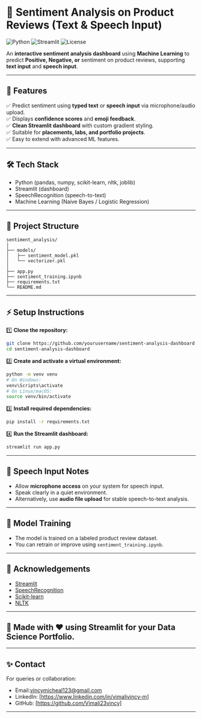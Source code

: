 # 💬 Sentiment Analysis on Product Reviews (Text & Speech Input)

![Python](https://img.shields.io/badge/Python-3.10+-blue)
![Streamlit](https://img.shields.io/badge/Built%20with-Streamlit-red)
![License](https://img.shields.io/badge/license-MIT-green)

An **interactive sentiment analysis dashboard** using **Machine Learning** to predict **Positive, Negative, or** sentiment on product reviews, supporting **text input** and **speech input**.

---

## 🚀 Features

✅ Predict sentiment using **typed text** or **speech input** via microphone/audio upload.  
✅ Displays **confidence scores** and **emoji feedback**.  
✅ **Clean Streamlit dashboard** with custom gradient styling.  
✅ Suitable for **placements, labs, and portfolio projects**.  
✅ Easy to extend with advanced ML features.

---

## 🛠️ Tech Stack

- Python (pandas, numpy, scikit-learn, nltk, joblib)
- Streamlit (dashboard)
- SpeechRecognition (speech-to-text)
- Machine Learning (Naive Bayes / Logistic Regression)

---

## 📂 Project Structure

```
sentiment_analysis/
│
├── models/
│   ├── sentiment_model.pkl
│   └── vectorizer.pkl
│
├── app.py
├── sentiment_training.ipynb
├── requirements.txt
└── README.md
```

---

## ⚡ Setup Instructions

1️⃣ **Clone the repository:**

```bash
git clone https://github.com/yourusername/sentiment-analysis-dashboard.git
cd sentiment-analysis-dashboard
```

2️⃣ **Create and activate a virtual environment:**

```bash
python -m venv venv
# On Windows:
venv\Scripts\activate
# On Linux/macOS:
source venv/bin/activate
```

3️⃣ **Install required dependencies:**

```bash
pip install -r requirements.txt
```

4️⃣ **Run the Streamlit dashboard:**

```bash
streamlit run app.py
```

---

## 🎤 Speech Input Notes

- Allow **microphone access** on your system for speech input.
- Speak clearly in a quiet environment.
- Alternatively, use **audio file upload** for stable speech-to-text analysis.

---

## 🧠 Model Training

- The model is trained on a labeled product review dataset.
- You can retrain or improve using `sentiment_training.ipynb`.

---

## 🙌 Acknowledgements

- [Streamlit](https://streamlit.io)
- [SpeechRecognition](https://pypi.org/project/SpeechRecognition/)
- [Scikit-learn](https://scikit-learn.org)
- [NLTK](https://www.nltk.org)

---

## 🚀 Made with ❤️ using Streamlit for your Data Science Portfolio.

---

## ✨ Contact

For queries or collaboration:

- Email:vincymicheal123@gmail.com
- LinkedIn: [https://www.linkedin.com/in/vimalivincy-m]
- GitHub: [https://github.com/Vimali23vincy]

---
